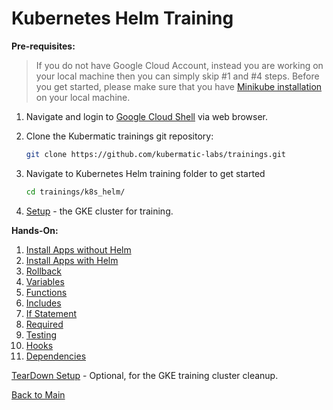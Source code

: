 # Kubernetes Helm Training

**Pre-requisites:**

>If you do not have Google Cloud Account, instead you are working on your local machine then you can simply skip #1 and #4 steps. Before you get started, please make sure that you have [Minikube installation](https://minikube.sigs.k8s.io/docs/start/) on your local machine.

1. Navigate and login to [Google Cloud Shell](https://ssh.cloud.google.com ) via web browser. 

2. Clone the Kubermatic trainings git repository:
    ```bash
    git clone https://github.com/kubermatic-labs/trainings.git
    ```

3. Navigate to Kubernetes Helm training folder to get started
    ```bash  
    cd trainings/k8s_helm/
    ```

4. [Setup](00_setup/README.md) - the GKE cluster for training.
   
**Hands-On:**

1. [Install Apps without Helm](01_apps-without-helm/README.md)
2. [Install Apps with Helm](02_apps-with-helm/README.md)
3. [Rollback](03_rollback/README.md)
4. [Variables](04_variables/README.md)
5. [Functions](05_functions/README.md)
6. [Includes](06_includes/README.md)
7. [If Statement](07_ifs/README.md)
8. [Required](08_required/README.md)
9. [Testing](09_tests/README.md)
10. [Hooks](10_hooks/README.md)
11. [Dependencies](11_dependencies/README.md)

[TearDown Setup](99_teardown/README.md) - Optional, for the GKE training cluster cleanup. 

[Back to Main](../README.md)